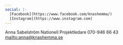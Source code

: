 ```yaml
---
social: |-
  [Facebook](https://www.facebook.com/knashemma/)
  [Instagram](https://www.instagram.com)
---
```

Anna Sabelström
Nationell Projektledare
070-946 66 43
<mailto:anna@knashemma.se>
